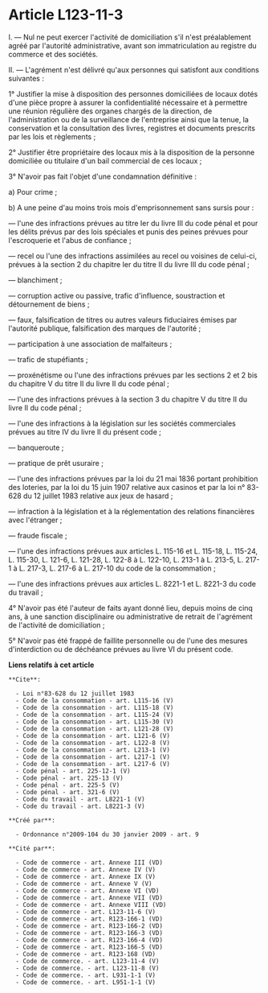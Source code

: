 # Article L123-11-3

I. ― Nul ne peut exercer l'activité de domiciliation s'il n'est préalablement agréé par l'autorité administrative, avant son
immatriculation au registre du commerce et des sociétés. 

II. ― L'agrément n'est délivré qu'aux personnes qui satisfont aux conditions suivantes : 

1° Justifier la mise à disposition des personnes domiciliées de locaux dotés d'une pièce propre à assurer la confidentialité
nécessaire et à permettre une réunion régulière des organes chargés de la direction, de l'administration ou de la
surveillance de l'entreprise ainsi que la tenue, la conservation et la consultation des livres, registres et documents
prescrits par les lois et règlements ; 

2° Justifier être propriétaire des locaux mis à la disposition de la personne domiciliée ou titulaire d'un bail commercial de
ces locaux ; 

3° N'avoir pas fait l'objet d'une condamnation définitive : 

a) Pour crime ; 

b) A une peine d'au moins trois mois d'emprisonnement sans sursis pour : 

― l'une des infractions prévues au titre Ier du livre III du code pénal et pour les délits prévus par des lois spéciales et
punis des peines prévues pour l'escroquerie et l'abus de confiance ; 

― recel ou l'une des infractions assimilées au recel ou voisines de celui-ci, prévues à la section 2 du chapitre Ier du titre
II du livre III du code pénal ; 

― blanchiment ; 

― corruption active ou passive, trafic d'influence, soustraction et détournement de biens ; 

― faux, falsification de titres ou autres valeurs fiduciaires émises par l'autorité publique, falsification des marques de
l'autorité ; 

― participation à une association de malfaiteurs ; 

― trafic de stupéfiants ; 

― proxénétisme ou l'une des infractions prévues par les sections 2 et 2 bis du chapitre V du titre II du livre II du code
pénal ; 

― l'une des infractions prévues à la section 3 du chapitre V du titre II du livre II du code pénal ; 

― l'une des infractions à la législation sur les sociétés commerciales prévues au titre IV du livre II du présent code ; 

― banqueroute ; 

― pratique de prêt usuraire ; 

― l'une des infractions prévues par la loi du 21 mai 1836 portant prohibition des loteries, par la loi du 15 juin 1907
relative aux casinos et par la loi n° 83-628 du 12 juillet 1983 relative aux jeux de hasard ; 

― infraction à la législation et à la réglementation des relations financières avec l'étranger ; 

― fraude fiscale ; 

― l'une des infractions prévues aux articles L. 115-16 et L. 115-18, L. 115-24, L. 115-30, L. 121-6, L. 121-28, L. 122-8 à L.
122-10, L. 213-1 à L. 213-5, L. 217-1 à L. 217-3, L. 217-6 à L. 217-10 du code de la consommation ; 

― l'une des infractions prévues aux articles L. 8221-1 et L. 8221-3 du code du travail ; 

4° N'avoir pas été l'auteur de faits ayant donné lieu, depuis moins de cinq ans, à une sanction disciplinaire ou
administrative de retrait de l'agrément de l'activité de domiciliation ; 

5° N'avoir pas été frappé de faillite personnelle ou de l'une des mesures d'interdiction ou de déchéance prévues au livre VI
du présent code.

**Liens relatifs à cet article**

	**Cite**:

	  - Loi n°83-628 du 12 juillet 1983
	  - Code de la consommation - art. L115-16 (V)
	  - Code de la consommation - art. L115-18 (V)
	  - Code de la consommation - art. L115-24 (V)
	  - Code de la consommation - art. L115-30 (V)
	  - Code de la consommation - art. L121-28 (V)
	  - Code de la consommation - art. L121-6 (V)
	  - Code de la consommation - art. L122-8 (V)
	  - Code de la consommation - art. L213-1 (V)
	  - Code de la consommation - art. L217-1 (V)
	  - Code de la consommation - art. L217-6 (V)
	  - Code pénal - art. 225-12-1 (V)
	  - Code pénal - art. 225-13 (V)
	  - Code pénal - art. 225-5 (V)
	  - Code pénal - art. 321-6 (V)
	  - Code du travail - art. L8221-1 (V)
	  - Code du travail - art. L8221-3 (V)

	**Créé par**:

	  - Ordonnance n°2009-104 du 30 janvier 2009 - art. 9

	**Cité par**:

	  - Code de commerce - art. Annexe III (VD)
	  - Code de commerce - art. Annexe IV (V)
	  - Code de commerce - art. Annexe IX (V)
	  - Code de commerce - art. Annexe V (V)
	  - Code de commerce - art. Annexe VI (VD)
	  - Code de commerce - art. Annexe VII (VD)
	  - Code de commerce - art. Annexe VIII (VD)
	  - Code de commerce - art. L123-11-6 (V)
	  - Code de commerce - art. R123-166-1 (VD)
	  - Code de commerce - art. R123-166-2 (VD)
	  - Code de commerce - art. R123-166-3 (VD)
	  - Code de commerce - art. R123-166-4 (VD)
	  - Code de commerce - art. R123-166-5 (VD)
	  - Code de commerce - art. R123-168 (VD)
	  - Code de commerce. - art. L123-11-4 (V)
	  - Code de commerce. - art. L123-11-8 (V)
	  - Code de commerce. - art. L931-1-1 (V)
	  - Code de commerce. - art. L951-1-1 (V)
